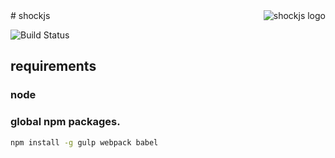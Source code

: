 <img align="right" alt="shockjs logo" src="http://shockjs.github.io/shockjs.svg">
# shockjs

![Build Status](https://travis-ci.org/shockjs/shockjs.svg)


## requirements

### node


### global npm packages.
```bash
npm install -g gulp webpack babel
```
